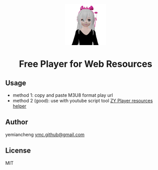 <!-- icon:s -->
<p align="center">
<img width="128" src="https://raw.githubusercontent.com/ymc-github/cdn/master/data/2022-11-28/favicon-128X128.png" >
</p>
<!-- icon:e -->

<!-- shields:s -->
<!-- <p align="center" style="background:white;">
  <a href="https://github.com/YMC-GitHub">
    <img src="https://img.shields.io/static/v1?label=pkg&message=done&color=ff69b4&style=flat-square" />
  </a>

  <a href="https://github.com/YMC-GitHub">
    <img src="https://img.shields.io/static/v1?label=cod&message=done&color=ff69b4&style=flat-square" />
  </a>
    <a href="https://github.com/YMC-GitHub">
    <img src="https://img.shields.io/static/v1?label=dep&message=done&color=ff69b4&style=flat-square" />
  </a>
  <a href="https://github.com/YMC-GitHub">
    <img src="https://img.shields.io/static/v1?label=lin&message={lin_state}&color=ff69b4&style=flat-square" />
  </a>
    <a href="https://github.com/YMC-GitHub">
    <img src="https://img.shields.io/static/v1?label=tes&message={tes_state}&color=ff69b4&style=flat-square" />
  </a>
      <a href="https://github.com/YMC-GitHub">
    <img src="https://img.shields.io/static/v1?label=pro&message=done&color=ff69b4&style=flat-square" />
  </a>
</p> -->
<!-- shields:e -->

<h1 align="center">Free Player for Web Resources</h1>

## Usage 

- method 1: copy and paste M3U8 format play url
- method 2 (good): use with youtube script tool [ZY Player resources helper](https://greasyfork.org/zh-CN/scripts/383642-%E5%B0%8F%E5%8A%A9%E6%89%8B-zy-player-%E8%B5%84%E6%BA%90%E5%8A%A9%E6%89%8B)

## Author

yemiancheng <ymc.github@gmail.com>

## License

MIT